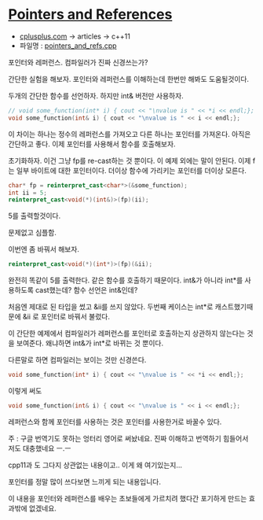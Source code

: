 # [Pointers and References](http://cplusplus.com/articles/1075fSEw/)

- [cplusplus.com](http://cplusplus.com/) -> articles -> c++11
- 파일명 : [pointers_and_refs.cpp](./pointers_and_refs.cpp)


포인터와 레퍼런스. 컴파일러가 진짜 신경쓰는가?

간단한 실험을 해보자. 포인터와 레퍼런스를 이해하는데 한번만 해봐도 도움될것이다.

두개의 간단한 함수를 선언하자. 하지만 int& 버전만 사용하자.

```cpp
// void some_function(int* i) { cout << "\nvalue is " << *i << endl;};
void some_function(int& i) { cout << "\nvalue is " << i << endl;};
```

이 차이는 하나는 정수의 레퍼런스를 가져오고 다른 하나는 포인터를 가져온다. 아직은 간단하고 좋다. 이제 포인터를 사용해서 함수를 호출해보자.

초기화하자. 이건 그냥 fp를 re-cast하는 것 뿐이다. 이 예제 외에는 말이 안된다. 이제 f는 일부 바이트에 대한 포인터이다. 더이상 함수에 가리키는 포인터를 더이상 모른다.

```cpp
char* fp = reinterpret_cast<char*>(&some_function);
int ii = 5;
reinterpret_cast<void(*)(int&)>(fp)(ii);
```

5를 출력할것이다.

문제없고 심플함.

이번엔 좀 바꿔서 해보자.

```cpp
reinterpret_cast<void(*)(int*)>(fp)(&ii);
```

완전히 똑같이 5를 출력한다. 같은 함수를 호출하기 때문이다. int&가 아니라 int*를 사용하도록 cast했는데? 함수 선언은 int&인데?

처음엔 제대로 된 타입을 썼고 &ii를 쓰지 않았다. 두번째 케이스는 int*로 캐스트했기때문에 &ii 로 포인터로 바꿔서 불렀다.

이 간단한 예제에서 컴파일러가 레퍼런스를 포인터로 호출하는지 상관하지 않는다는 것을 보여준다. 왜냐하면 int&가 int*로 바뀌는 것 뿐이다.

다른말로 하면 컴파일러는 보이는 것만 신경쓴다.

```cpp
void some_function(int* i) { cout << "\nvalue is " << *i << endl;};
```

이렇게 써도

```cpp
void some_function(int& i) { cout << "\nvalue is " << i << endl;};
```

레퍼런스와 함께 포인터를 사용하는 것은 포인터를 사용한거로 바꿀수 있다.

주 : 구글 번역기도 못하는 엉터리 영어로 써놨네요. 진짜 이해하고 번역하기 힘들어서 저도 대충했네요 ㅡ.ㅡ 

cpp11과 도 그다지 상관없는 내용이고.. 이게 왜 여기있는지... 

포인터를 정말 많이 쓰다보면 느끼게 되는 내용입니다. 

이 내용을 포인터와 레퍼런스를 배우는 초보들에게 가르치려 했다간 포기하게 만드는 효과밖에 없겠네요.
